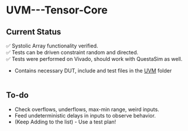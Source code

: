 # UVM---Tensor-Core

## Current Status
✅ Systolic Array functionality verified. <br>
✅ Tests can be driven constraint random and directed. <br>
✅ Tests were performed on Vivado, should work with QuestaSim as well. <br>
- Contains necessary DUT, include and test files in the [UVM](UVM/) folder
<br><br>
## To-do

- Check overflows, underflows, max-min range, weird inputs. 
- Feed undeterministic delays in inputs to observe behavior. 
- (Keep Adding to the list) - Use a test plan!
